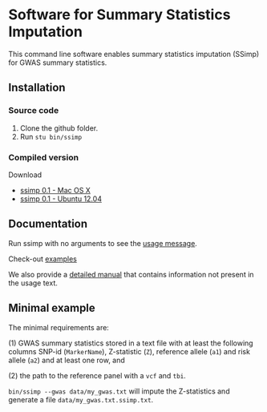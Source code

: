[//]: ========================================
# Software for Summary Statistics Imputation
[//]: ========================================

This command line software enables summary statistics imputation (SSimp) for GWAS summary statistics.

## Installation
[//]: -------------------------------

### Source code
1. Clone the github folder. 
2. Run  `stu bin/ssimp`

### Compiled version
Download
* [ssimp 0.1 - Mac OS X]()
* [ssimp 0.1 - Ubuntu 12.04]()

## Documentation
[//]: -------------------------------
Run ssimp with no arguments to see the [usage message](https://github.com/sinarueeger/ssimp_software/blob/master/docu/usage.txt). 

Check-out [examples](https://github.com/sinarueeger/ssimp_software/blob/master/docu/examples.md)

We also provide a [detailed manual](https://github.com/sinarueeger/ssimp_software/blob/master/docu/usage.txt) that contains information not present in the usage text.

## Minimal example
[//]: -------------------------------
The minimal requirements are: 

(1) GWAS summary statistics stored in a text file with at least the following columns SNP-id (`MarkerName`), Z-statistic (`Z`), reference allele (`a1`) and risk allele (`a2`) and at least one row, and 

(2) the path to the reference panel with a `vcf` and `tbi`. 

`bin/ssimp --gwas data/my_gwas.txt` will impute the Z-statistics and generate a file `data/my_gwas.txt.ssimp.txt`.
